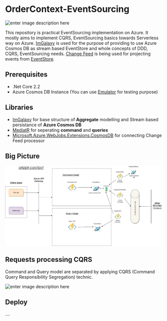 
# OrderContext-EventSourcing
![enter image description here](https://github.com/eyazici90/OrderContext-EventSourcing/blob/master/docs/solution_structure.PNG)

This repository is practical EventSourcing implementation on Azure. It mostly aims to implement CQRS, EventSourcing basics towards Serverless way on Azure. [ImGalaxy](https://github.com/eyazici90/ImGalaxy) is used for the purpose of providing to use Azure Cosmos DB as stream based EventStore and whole concepts of DDD, CQRS, EventSourcing needs. [Change Feed](https://docs.microsoft.com/en-us/azure/cosmos-db/change-feed) is being used for projecting events from [EventStore](https://docs.microsoft.com/en-us/azure/cosmos-db/introduction).

## Prerequisites
 
 - .Net Core 2.2
 - Azure Cosmos DB Instance (You can use [Emulator](https://docs.microsoft.com/en-us/azure/cosmos-db/local-emulator) for testing purpose)
 
## Libraries
 - [ImGalaxy](https://github.com/eyazici90/ImGalaxy) for base structure of **Aggregate** modelling and Stream based persistance of **Azure Cosmos DB**
 - [MediatR](https://github.com/jbogard/MediatR) for seperating **command** and **queries**
 - [Microsoft.Azure.WebJobs.Extensions.CosmosDB](https://www.nuget.org/packages/Microsoft.Azure.WebJobs.Extensions.CosmosDB) for connecting Change Feed processor
 
 
## Big Picture

![enter image description here](https://github.com/eyazici90/OrderContext-EventSourcing/blob/master/docs/big_picture.jpg)

## Requests processing CQRS
Command and Query model are separated by applying  CQRS (Command Query Responsibility Segregation) technic.

![enter image description here](https://github.com/eyazici90/OrderContext-EventSourcing/blob/master/docs/command_workflow.jpg)


## Deploy

....
 

